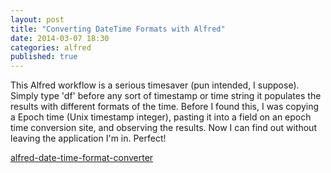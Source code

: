 ```yaml
---
layout: post
title: "Converting DateTime Formats with Alfred"
date: 2014-03-07 18:30
categories: alfred
published: true
---
```


This Alfred workflow is a serious timesaver (pun intended, I suppose). Simply type 'df' before any sort of timestamp or time string it populates the results with different formats of the time. Before I found this, I was copying a Epoch time (Unix timestamp integer), pasting it into a field on an epoch time conversion site, and observing the results. Now I can find out without leaving the application I'm in. Perfect!

[alfred-date-time-format-converter](https://github.com/mwaterfall/alfred-datetime-format-converter)
